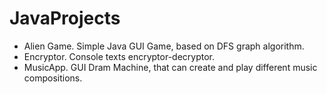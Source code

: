 # JavaProjects
- Alien Game. Simple Java GUI Game, based on DFS graph algorithm.
- Encryptor. Console texts encryptor-decryptor.
- MusicApp. GUI Dram Machine, that can create and play different music compositions. 

